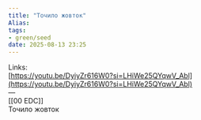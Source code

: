 ```yaml
---
title: "Точило жовток"
Alias: 
tags:
- green/seed
date: 2025-08-13 23:25
---
```

Links:  
[https://youtu.be/DyiyZr616W0?si=LHiWe25QYqwV_Abl](https://youtu.be/DyiyZr616W0?si=LHiWe25QYqwV_Abl)  
—  
[[00 EDC]]  
Точило жовток
